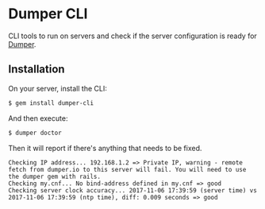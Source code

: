 # Dumper CLI

CLI tools to run on servers and check if the server configuration is ready for [Dumper](https://dumper.io).

## Installation

On your server, install the CLI:

```sh
$ gem install dumper-cli
```

And then execute:

```sh
$ dumper doctor
```

Then it will report if there's anything that needs to be fixed.

```
Checking IP address... 192.168.1.2 => Private IP, warning - remote fetch from dumper.io to this server will fail. You will need to use the dumper gem with rails.
Checking my.cnf... No bind-address defined in my.cnf => good
Checking server clock accuracy... 2017-11-06 17:39:59 (server time) vs 2017-11-06 17:39:59 (ntp time), diff: 0.009 seconds => good
```
